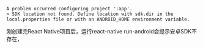 ```
A problem occurred configuring project ':app'.
> SDK location not found. Define location with sdk.dir in the local.properties file or with an ANDROID_HOME environment variable.
```

刚创建完React Native项目后，运行react-native run-android会提示安卓SDK不存在，

